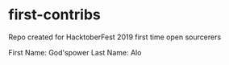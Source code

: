 # first-contribs
Repo created for HacktoberFest 2019 first time open sourcerers


First  Name: God'spower
Last Name: Alo

